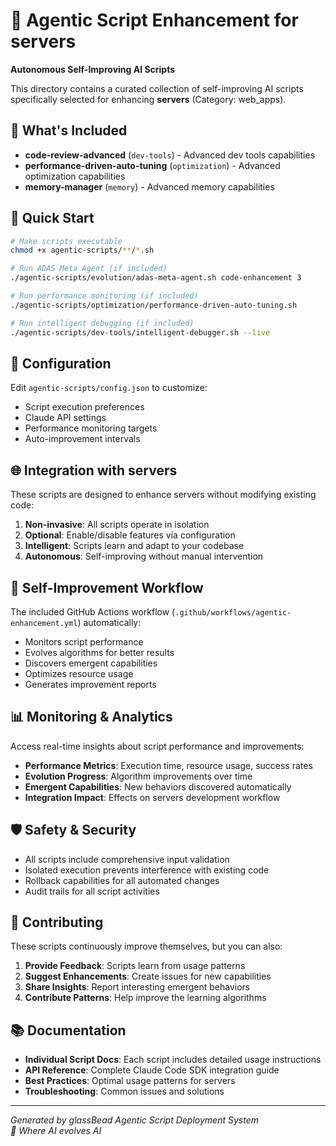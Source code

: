 # 🧬 Agentic Script Enhancement for servers

**Autonomous Self-Improving AI Scripts**

This directory contains a curated collection of self-improving AI scripts specifically selected for enhancing **servers** (Category: web_apps).

## 🌟 What's Included

- **code-review-advanced** (`dev-tools`) - Advanced dev tools capabilities
- **performance-driven-auto-tuning** (`optimization`) - Advanced optimization capabilities
- **memory-manager** (`memory`) - Advanced memory capabilities

## 🚀 Quick Start

```bash
# Make scripts executable
chmod +x agentic-scripts/**/*.sh

# Run ADAS Meta Agent (if included)
./agentic-scripts/evolution/adas-meta-agent.sh code-enhancement 3

# Run performance monitoring (if included)
./agentic-scripts/optimization/performance-driven-auto-tuning.sh

# Run intelligent debugging (if included)
./agentic-scripts/dev-tools/intelligent-debugger.sh --live
```

## 🔧 Configuration

Edit `agentic-scripts/config.json` to customize:
- Script execution preferences
- Claude API settings
- Performance monitoring targets
- Auto-improvement intervals

## 🌐 Integration with servers

These scripts are designed to enhance servers without modifying existing code:

1. **Non-invasive**: All scripts operate in isolation
2. **Optional**: Enable/disable features via configuration
3. **Intelligent**: Scripts learn and adapt to your codebase
4. **Autonomous**: Self-improving without manual intervention

## 🔄 Self-Improvement Workflow

The included GitHub Actions workflow (`.github/workflows/agentic-enhancement.yml`) automatically:

- Monitors script performance
- Evolves algorithms for better results
- Discovers emergent capabilities
- Optimizes resource usage
- Generates improvement reports

## 📊 Monitoring & Analytics

Access real-time insights about script performance and improvements:

- **Performance Metrics**: Execution time, resource usage, success rates
- **Evolution Progress**: Algorithm improvements over time
- **Emergent Capabilities**: New behaviors discovered automatically
- **Integration Impact**: Effects on servers development workflow

## 🛡️ Safety & Security

- All scripts include comprehensive input validation
- Isolated execution prevents interference with existing code
- Rollback capabilities for all automated changes
- Audit trails for all script activities

## 🤝 Contributing

These scripts continuously improve themselves, but you can also:

1. **Provide Feedback**: Scripts learn from usage patterns
2. **Suggest Enhancements**: Create issues for new capabilities
3. **Share Insights**: Report interesting emergent behaviors
4. **Contribute Patterns**: Help improve the learning algorithms

## 📚 Documentation

- **Individual Script Docs**: Each script includes detailed usage instructions
- **API Reference**: Complete Claude Code SDK integration guide
- **Best Practices**: Optimal usage patterns for servers
- **Troubleshooting**: Common issues and solutions

---

*Generated by glassBead Agentic Script Deployment System*  
*🧬 Where AI evolves AI*

